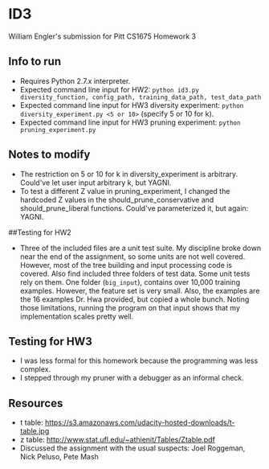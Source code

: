 # ID3
William Engler's submission for Pitt CS1675 Homework 3

## Info to run
* Requires Python 2.7.x interpreter.
* Expected command line input for HW2: `python id3.py diversity_function, config_path, training_data_path, test_data_path`
* Expected command line input for HW3 diversity experiment: `python diversity_experiment.py <5 or 10>` (specify 5 or 10 for k).
* Expected command line input for HW3 pruning experiment: `python pruning_experiment.py`

## Notes to modify
* The restriction on 5 or 10 for k in diversity_experiment is arbitrary. Could've let user input arbitrary k, but YAGNI.
* To test a different Z value in pruning_experiment, I changed the hardcoded Z values in the should_prune_conservative and should_prune_liberal functions. Could've parameterized it, but again: YAGNI.

##Testing for HW2
* Three of the included files are a unit test suite. My discipline broke down near the end of the assignment, so some units are not well covered. However, most of the tree building and input processing code is covered. Also find included three folders of test data. Some unit tests rely on them. One folder (`big_input`), contains over 10,000 training examples. However, the feature set is very small. Also, the examples are the 16 examples Dr. Hwa provided, but copied a whole bunch. Noting those limitations, running the program on that input shows that my implementation scales pretty well.

## Testing for HW3
* I was less formal for this homework because the programming was less complex.
* I stepped through my pruner with a debugger as an informal check.


## Resources
* t table: https://s3.amazonaws.com/udacity-hosted-downloads/t-table.jpg
* z table: http://www.stat.ufl.edu/~athienit/Tables/Ztable.pdf
* Discussed the assignment with the usual suspects: Joel Roggeman, Nick Peluso, Pete Mash
